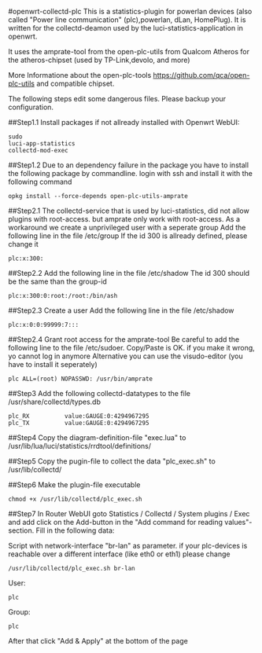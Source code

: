 #openwrt-collectd-plc
This is a statistics-plugin for powerlan devices (also called "Power line communication" (plc),powerlan, dLan, HomePlug).
It is written for the collectd-deamon used by the luci-statistics-application in openwrt.

It uses the amprate-tool from the open-plc-utils from Qualcom Atheros for the atheros-chipset (used by TP-Link,devolo, and more)

More Informatione about the open-plc-tools https://github.com/qca/open-plc-utils and compatible chipset.

The following steps edit some dangerous files. Please backup your configuration.


##Step1.1
Install packages if not allready installed with Openwrt WebUI:
```
sudo
luci-app-statistics
collectd-mod-exec

```

##Step1.2
Due to an dependency failure in the package you have to install the following package
by commandline. 
login with ssh and install it with the following command
```
opkg install --force-depends open-plc-utils-amprate

```

##Step2.1
The collectd-service that is used by luci-statistics, did not allow plugins with root-access.
but amprate only work with root-access.
As a workaround we create a unprivileged user with a seperate group
Add the following line in the file /etc/group
If the id 300 is allready defined, please change it
```
plc:x:300:

```

##Step2.2
Add the following line in the file /etc/shadow
The id 300 should be the same than the group-id
```
plc:x:300:0:root:/root:/bin/ash

```

##Step2.3
Create a user 
Add the following line in the file /etc/shadow
```
plc:x:0:0:99999:7:::

```

##Step2.4
Grant root access for the amprate-tool
Be careful to add the following line to the file /etc/sudoer. Copy/Paste is OK.
if you make it wrong, yo cannot log in anymore
Alternative you can use the visudo-editor (you have to install it seperately)
```
plc ALL=(root) NOPASSWD: /usr/bin/amprate

```

##Step3
Add the following collectd-datatypes to the file /usr/share/collectd/types.db
```
plc_RX			value:GAUGE:0:4294967295
plc_TX			value:GAUGE:0:4294967295

```

##Step4
Copy the diagram-definition-file 
"exec.lua" to /usr/lib/lua/luci/statistics/rrdtool/definitions/

##Step5
Copy the pugin-file to collect the data 
"plc_exec.sh" to /usr/lib/collectd/

##Step6
Make the plugin-file executable
```
chmod +x /usr/lib/collectd/plc_exec.sh

```

##Step7
In Router WebUI goto 
Statistics / Collectd / System plugins / Exec
and add click on the Add-button in the "Add command for reading values"-section.
Fill in the following data:

Script with network-interface "br-lan" as parameter.
if your plc-devices is reachable over a different interface (like eth0 or eth1) please change 
```
/usr/lib/collectd/plc_exec.sh br-lan
```

User:
```
plc
```

Group:
```
plc
```

After that click "Add & Apply" at the bottom of the page

